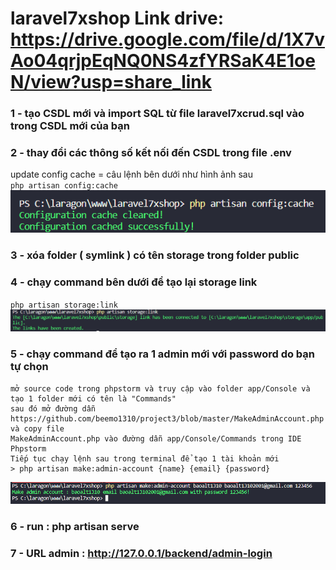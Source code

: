 # laravel7xshop Link drive: https://drive.google.com/file/d/1X7vAo04qrjpEqNQ0NS4zfYRSaK4E1oeN/view?usp=share_link
### 1 - tạo CSDL mới và import SQL từ file laravel7xcrud.sql vào trong CSDL mới của bạn
### 2 - thay đổi các thông số kết nối đến CSDL trong file .env
update config cache = câu lệnh bên dưới như hình ảnh sau   
` php artisan config:cache `   
![Screenshot](doc/config-cache.png)
### 3 - xóa folder ( symlink ) có tên storage trong folder public
### 4 - chạy command bên dưới để tạo lại storage link 
` php artisan storage:link `
![Screenshot](doc/storage-link.png)
### 5 - chạy command để tạo ra 1 admin mới với password do bạn tự chọn
```
mở source code trong phpstorm và truy cập vào folder app/Console và tạo 1 folder mới có tên là "Commands"
sau đó mở đường dẫn https://github.com/beemo1310/project3/blob/master/MakeAdminAccount.php và copy file 
MakeAdminAccount.php vào đường dẫn app/Console/Commands trong IDE Phpstorm 
Tiếp tục chạy lệnh sau trong terminal để tạo 1 tài khoản mới 
> php artisan make:admin-account {name} {email} {password} 
```
![Screenshot](doc/make-admin-account.png)
### 6 - run : php artisan serve 
### 7 - URL admin : http://127.0.0.1/backend/admin-login


